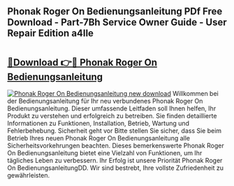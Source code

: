 ## Phonak Roger On Bedienungsanleitung PDf Free Download - Part-7Bh Service Owner Guide - User Repair Edition a4Ile

# <h2><a href="http://df19gj.blite.top/?on=Phonak+Roger+On+Bedienungsanleitung">🔗Download 👉🔴 Phonak Roger On Bedienungsanleitung</a></h2>

[![Phonak Roger On Bedienungsanleitung new download](https://i.imgur.com/lujVjoI.png)](http://df19gj.blite.top/?on=Phonak+Roger+On+Bedienungsanleitung)
Willkommen bei der Bedienungsanleitung für Ihr neu verbundenes Phonak Roger On Bedienungsanleitung. Dieser umfassende Leitfaden soll Ihnen helfen, Ihr Produkt zu verstehen und erfolgreich zu betreiben. Sie finden detaillierte Informationen zu Funktionen, Installation, Betrieb, Wartung und Fehlerbehebung. Sicherheit geht vor Bitte stellen Sie sicher, dass Sie beim Betrieb Ihres neuen Phonak Roger On Bedienungsanleitung alle Sicherheitsvorkehrungen beachten. Dieses bemerkenswerte Phonak Roger On Bedienungsanleitung bietet eine Vielzahl von Funktionen, um Ihr tägliches Leben zu verbessern. Ihr Erfolg ist unsere Priorität Phonak Roger On BedienungsanleitungDD. Wir sind bestrebt, Ihre vollste Zufriedenheit zu gewährleisten.
